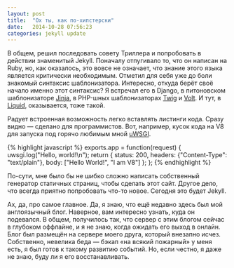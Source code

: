 ```yaml
---
layout: post
title:  "Ох ты, как по-хипстерски"
date:   2014-10-28 07:56:23
categories: jekyll update
---
```

В общем, решил последовать совету Триллера и попробовать в действии знаменитый Jekyll. Поначалу отпугивало то, что он написан на Ruby, но, как оказалось, это вовсе не означает, что знание этого языка является критически необходимым. Отметил для себя уже до боли знакомый синтаксис шаблонизатора. Интересно, откуда берёт своё начало именно этот синтаксис? Я встречал его в Django, в питоновском шаблонизаторе [Jinja](http://jinja.pocoo.org/), в PHP-шных шаблонизаторах [Twig](http://twig.sensiolabs.org/) и [Volt](http://docs.phalconphp.com/ru/latest/reference/volt.html). И тут, в [Liquid](http://liquidmarkup.org/), оказывается, тоже такой.

<!-- more -->

Радует встроенная возможность легко вставлять листинги кода. Сразу видно — сделано для программистов. Вот, например, кусок кода на V8 для запуска под горячо любимым мной [uWSGI](http://uwsgi-docs.readthedocs.org/en/latest/).

{% highlight javascript %}
exports.app = function(request) {
	uwsgi.log("Hello, world!\n");
	return {
		status: 200,
		headers: {"Content-Type": "text/plain"},
		body: ["Hello World!", "I am V8"]
	};
};
{% endhighlight %}

По-сути, мне было бы не шибко сложно написать собственный генератор статичных страниц, чтобы сделать этот сайт. Другое дело, что всегда приятно попробовать что-то новое. Сегодня это будет Jekyll.

Ах, да, про самое главное. Да, я знаю, что ещё недавно здесь был мой англоязычный блог. Наверное, вам интересно узнать, куда он подевался. В общем, получилось так, что сервер с этим блогом сейчас в глубоком оффлайне, и я не знаю, когда ожидать его выход в онлайн. Блог был размещён на сервере моего друга, который внезапно исчез. Собственно, невелика беда — бэкап «на всякий пожарный» у меня есть, я был готов к такому развитию событий. Но, если честно, я даже не знаю, буду ли я его восстанавливать.